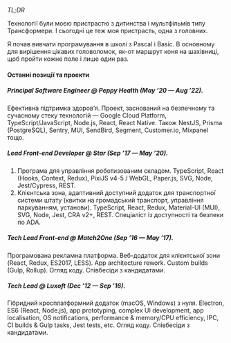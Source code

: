 *TL;DR*

Технології були моєю пристрастю з дитинства і мультфільмів типу Трансформери. І сьогодні це теж моя пристрасть, одна з головних.

Я почав вивчати програмування в школі з Pascal і Basic. В основному для вирішення цікавих головоломок, як-от маршрут коня на шахівниці, щоб пройти кожне поле і лише один раз.

#### Останні позиції та проекти

##### Principal Software Engineer @ Peppy Health (May ’20 — Aug ’22).

Ефективна підтримка здоров’я. Проект, заснований на безпечному та сучасному стеку технологій — Google Cloud Platform, TypeScript/JavaScript, Node.js, React, React Native.
Також NestJS, Prisma (PostgreSQL), Sentry, MUI, SendBird, Segment, Customer.io, Mixpanel тощо.

##### Lead Front-end Developer @ Star (Sep ’17 — May ’20).

1. Програма для управління роботизованим складом.
   TypeScript, React (Hooks, Context, Redux), PixiJS v4-5 / WebGL, Paper.js, SVG, Node, Jest/Cypress, REST.
2. Клієнтська зона, адаптивний доступний додаток для транспортної системи штату (квитки на громадський транспорт, управління паркуванням, установи).
   TypeScript, React, Redux, Material-UI (MUI), SVG, Node, Jest, CRA v2+, REST. Спеціаліст із доступності та безпеки по ADA.

##### Tech Lead Front-end @ Match2One (Sep ’16 — May ’17).

Програмована рекламна платформа. Веб-додаток для клієнтської зони (React, Redux, ES2017, LESS).
App architecture rework. Custom builds (Gulp, Rollup).
Огляд коду. Співбесіди з кандидатами.

##### Tech Lead @ Luxoft (Dec ’12 — Sep ’16).

Гібридний кросплатформний додаток (macOS, Windows) з нуля.
Electron, ES6 (React, Node.js), app prototyping, complex UI development, app localisation, OS notifications, performance & memory/CPU efficiency, IPC, CI builds & Gulp tasks, Jest tests, etc.
Огляд коду. Співбесіди з кандидатами.
